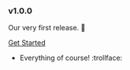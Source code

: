 ### v1.0.0
Our very first release. :tada:

[Get Started](/docs/1.0.0/getting-started/core-concepts.html)

  - Everything of course! :trollface:
